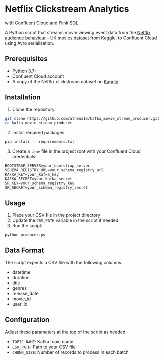 # Netflix Clickstream Analytics
with Confluent Cloud and Flink SQL

A Python script that streams movie viewing event data from the [Netflix audience behaviour - UK movies dataset](https://www.kaggle.com/datasets/vodclickstream/netflix-audience-behaviour-uk-movies) from Kaggle, to Confluent Cloud using Avro serialization.

## Prerequisites

- Python 3.7+
- Confluent Cloud account
- A copy of the Netflix clickstream dataset on [Kaggle](https://www.kaggle.com/datasets/vodclickstream/netflix-audience-behaviour-uk-movies)

## Installation

1. Clone the repository:
```bash
git clone https://github.com/athena15/kafka_movie_stream_producer.git
cd kafka_movie_stream_producer
```

2. Install required packages:
```bash
pip install -r requirements.txt
```

3. Create a `.env` file in the project root with your Confluent Cloud credentials:
```
BOOTSTRAP_SERVER=your_bootstrap_server
SCHEMA_REGISTRY_URL=your_schema_registry_url
KAFKA_KEY=your_kafka_key
KAFKA_SECRET=your_kafka_secret
SR_KEY=your_schema_registry_key
SR_SECRET=your_schema_registry_secret
```

## Usage

1. Place your CSV file in the project directory
2. Update the `CSV_PATH` variable in the script if needed
3. Run the script:
```bash
python producer.py
```

## Data Format

The script expects a CSV file with the following columns:
- datetime
- duration
- title
- genres
- release_date
- movie_id
- user_id

## Configuration

Adjust these parameters at the top of the script as needed:
- `TOPIC_NAME`: Kafka topic name
- `CSV_PATH`: Path to your CSV file
- `CHUNK_SIZE`: Number of records to process in each batch
